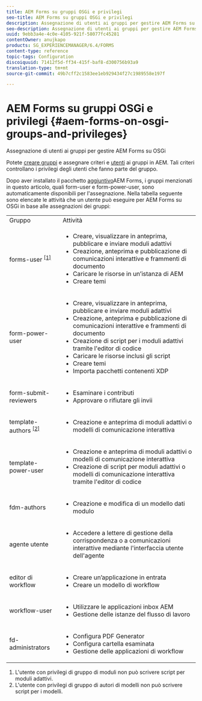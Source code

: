 ```yaml
---
title: AEM Forms su gruppi OSGi e privilegi
seo-title: AEM Forms su gruppi OSGi e privilegi
description: Assegnazione di utenti ai gruppi per gestire AEM Forms su OSGi
seo-description: Assegnazione di utenti ai gruppi per gestire AEM Forms su OSGi
uuid: 9ebb3a4e-4c0e-4105-921f-58077fc45281
contentOwner: anujkapo
products: SG_EXPERIENCEMANAGER/6.4/FORMS
content-type: reference
topic-tags: Configuration
discoiquuid: 71412f5d-ff34-415f-baf8-d300756b93a9
translation-type: tm+mt
source-git-commit: 49b7cff2c1583ee1eb929434f27c1989558e197f

---
```



# AEM Forms su gruppi OSGi e privilegi {#aem-forms-on-osgi-groups-and-privileges}

Assegnazione di utenti ai gruppi per gestire AEM Forms su OSGi

Potete [creare gruppi](/help/sites-administering/user-group-ac-admin.md#group-administration) e assegnare criteri e [utenti](/help/sites-administering/user-group-ac-admin.md#user-administration) ai gruppi in AEM. Tali criteri controllano i privilegi degli utenti che fanno parte del gruppo.

Dopo aver installato il pacchetto [aggiuntivo](/help/forms/using/installing-configuring-aem-forms-osgi.md)AEM Forms, i gruppi menzionati in questo articolo, quali form-user e form-power-user, sono automaticamente disponibili per l&#39;assegnazione. Nella tabella seguente sono elencate le attività che un utente può eseguire per AEM Forms su OSGi in base alle assegnazioni dei gruppi:

<table> 
 <tbody>
  <tr>
   <td>Gruppo</td> 
   <td>Attività</td> 
  </tr>
  <tr>
   <td>forms-user <sup><a href="#main-pars-text">[1]</a></sup></td> 
   <td>
    <ul> 
     <li>Creare, visualizzare in anteprima, pubblicare e inviare moduli adattivi</li> 
     <li>Creazione, anteprima e pubblicazione di comunicazioni interattive e frammenti di documento</li> 
     <li>Caricare le risorse in un’istanza di AEM</li> 
     <li>Creare temi</li> 
    </ul> </td> 
  </tr>
  <tr>
   <td>form-power-user</td> 
   <td>
    <ul> 
     <li>Creare, visualizzare in anteprima, pubblicare e inviare moduli adattivi</li> 
     <li>Creazione, anteprima e pubblicazione di comunicazioni interattive e frammenti di documento</li> 
     <li>Creazione di script per i moduli adattivi tramite l'editor di codice</li> 
     <li>Caricare le risorse inclusi gli script</li> 
     <li>Creare temi</li> 
     <li>Importa pacchetti contenenti XDP</li> 
    </ul> </td> 
  </tr>
  <tr>
   <td>form-submit-reviewers</td> 
   <td>
    <ul> 
     <li>Esaminare i contributi</li> 
     <li>Approvare o rifiutare gli invii</li> 
    </ul> </td> 
  </tr>
  <tr>
   <td>template-authors <sup><a href="#main-pars-text">[2]</a></sup></td> 
   <td>
    <ul> 
     <li>Creazione e anteprima di moduli adattivi o modelli di comunicazione interattiva</li> 
    </ul> </td> 
  </tr>
  <tr>
   <td>template-power-user</td> 
   <td>
    <ul> 
     <li>Creazione e anteprima di moduli adattivi o modelli di comunicazione interattiva</li> 
     <li>Creazione di script per moduli adattivi o modelli di comunicazione interattiva tramite l'editor di codice</li> 
    </ul> </td> 
  </tr>
  <tr>
   <td><p>fdm-authors</p> </td> 
   <td>
    <ul> 
     <li>Creazione e modifica di un modello dati modulo</li> 
    </ul> </td> 
  </tr>
  <tr>
   <td>agente utente</td> 
   <td>
    <ul> 
     <li>Accedere a lettere di gestione della corrispondenza o a comunicazioni interattive mediante l'interfaccia utente dell'agente</li> 
    </ul> </td> 
  </tr>
  <tr>
   <td><p>editor di workflow</p> </td> 
   <td>
    <ul> 
     <li>Creare un’applicazione in entrata</li> 
     <li>Creare un modello di workflow</li> 
    </ul> </td> 
  </tr>
  <tr>
   <td>workflow-user</td> 
   <td>
    <ul> 
     <li>Utilizzare le applicazioni inbox AEM</li> 
     <li>Gestione delle istanze del flusso di lavoro</li> 
    </ul> </td> 
  </tr>
  <tr>
   <td>fd-administrators</td> 
   <td>
    <ul> 
     <li>Configura PDF Generator</li> 
     <li>Configura cartella esaminata</li> 
     <li>Gestione delle applicazioni di workflow</li> 
    </ul> </td> 
  </tr>
 </tbody>
</table>

1. L&#39;utente con privilegi di gruppo di moduli non può scrivere script per moduli adattivi.
1. L&#39;utente con privilegi di gruppo di autori di modelli non può scrivere script per i modelli.


